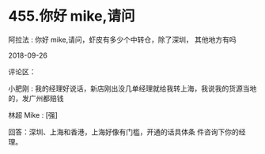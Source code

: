 # 455.你好 mike,请问

阿拉法 : 你好 mike,请问，虾皮有多少个中转仓，除了深圳， 其他地方有吗

2018-09-26

评论区：

小肥刚 : 我的经理好说话，新店刚出没几单经理就给我转上海，我说我的货源当地的，发广州都赔钱

林超 Mike : [强]

回答：深圳、上海和香港，上海好像有门槛，开通的话具体条 件咨询下你的经理。